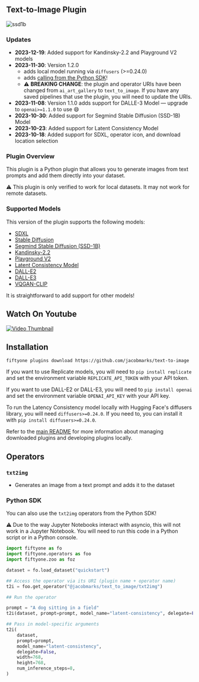 ## Text-to-Image Plugin

![ssd1b](https://github.com/jacobmarks/ai-art-gallery/assets/12500356/f5202d68-c5c1-44c7-b662-98d98e5c05aa)

### Updates

- **2023-12-19**: Added support for Kandinsky-2.2 and Playground V2 models
- **2023-11-30**: Version 1.2.0
  - adds local model running via `diffusers` (>=0.24.0)
  - adds [calling from the Python SDK](#python-sdk)!
  - :warning: **BREAKING CHANGE**: the plugin and operator URIs have been changed from `ai_art_gallery` to `text_to_image`. If you have any saved pipelines that use the plugin, you will need to update the URIs.
- **2023-11-08**: Version 1.1.0 adds support for DALLE-3 Model — upgrade to `openai>=1.1.0` to use 😄
- **2023-10-30**: Added support for Segmind Stable Diffusion (SSD-1B) Model
- **2023-10-23**: Added support for Latent Consistency Model
- **2023-10-18**: Added support for SDXL, operator icon, and download location selection

### Plugin Overview

This plugin is a Python plugin that allows you to generate images from text
prompts and add them directly into your dataset.

:warning: This plugin is only verified to work for local datasets. It may not
work for remote datasets.

### Supported Models

This version of the plugin supports the following models:

- [SDXL](https://replicate.com/stability-ai/sdxl)
- [Stable Diffusion](https://replicate.com/stability-ai/stable-diffusion)
- [Segmind Stable Diffusion (SSD-1B)](https://replicate.com/lucataco/ssd-1b/)
- [Kandinsky-2.2](https://replicate.com/ai-forever/kandinsky-2.2)
- [Playground V2](https://replicate.com/playgroundai/playground-v2-1024px-aesthetic)
- [Latent Consistency Model](https://replicate.com/luosiallen/latent-consistency-model/)
- [DALL-E2](https://openai.com/dall-e-2)
- [DALL-E3](https://openai.com/dall-e-3)
- [VQGAN-CLIP](https://replicate.com/mehdidc/feed_forward_vqgan_clip)

It is straightforward to add support for other models!

## Watch On Youtube

[![Video Thumbnail](https://img.youtube.com/vi/qJNEyC_FqG0/0.jpg)](https://www.youtube.com/watch?v=qJNEyC_FqG0&list=PLuREAXoPgT0RZrUaT0UpX_HzwKkoB-S9j&index=2)

## Installation

```shell
fiftyone plugins download https://github.com/jacobmarks/text-to-image
```

If you want to use Replicate models, you will
need to `pip install replicate` and set the environment variable
`REPLICATE_API_TOKEN` with your API token.

If you want to use DALL-E2 or DALL-E3, you will need to `pip install openai` and set the
environment variable `OPENAI_API_KEY` with your API key.

To run the Latency Consistency model locally with Hugging Face's diffusers library,
you will need `diffusers>=0.24.0`. If you need to, you can install it with
`pip install diffusers>=0.24.0`.

Refer to the [main README](https://github.com/voxel51/fiftyone-plugins) for
more information about managing downloaded plugins and developing plugins
locally.

## Operators

### `txt2img`

- Generates an image from a text prompt and adds it to the dataset

### Python SDK

You can also use the `txt2img` operators from the Python SDK!

⚠️ Due to the way Jupyter Notebooks interact with asyncio, this will not work in a Jupyter Notebook. You will need to run this code in a Python script or in a Python console.

```python
import fiftyone as fo
import fiftyone.operators as foo
import fiftyone.zoo as foz

dataset = fo.load_dataset("quickstart")

## Access the operator via its URI (plugin name + operator name)
t2i = foo.get_operator("@jacobmarks/text_to_image/txt2img")

## Run the operator

prompt = "A dog sitting in a field"
t2i(dataset, prompt=prompt, model_name="latent-consistency", delegate=False)

## Pass in model-specific arguments
t2i(
    dataset,
    prompt=prompt,
    model_name="latent-consistency",
    delegate=False,
    width=768,
    height=768,
    num_inference_steps=8,
)
```
